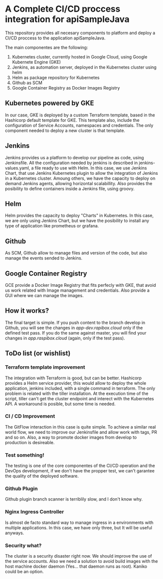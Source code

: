 # A Complete CI/CD proccess integration for apiSampleJava

This repository provides all necesary components to platform and deploy a CI/CD proccess 
to the application apiSampleJava.

The main componentes are the following:
1. Kubernetes cluster, currently hosted in Google Cloud, using Google Kubernete Engine (GKE)
2. Jenkins, as automation server, deployed in the Kubernetes cluster using helm
3. Helm as package repository for Kubernetes
4. Github as SCM
5. Google Container Registry as Docker Images Registry

## Kubernetes powered by GKE
In our case, GKE is deployed by a custom Terraform template, based in the Hashicorp default template for GKE.
This template also, include the configuration of Service Accounts, namespaces and credentials. The only component
needed to deploy a new cluster is that template.

## Jenkins
Jenkins provides us a platform to develop our pipeline as code, using Jenkinsfile. All the configuration 
needed by jenkins is described in jenkins-values.yaml, a file ready to use with Helm.
In this case, we use Jenkins Chart, that use Jenkins Kubernetes plugin to allow the integration of Jenkins in a Kubernetes cluster. Amoung others, we have the capacity to deploy on demand Jenkins agents, allowing horizontal scalabillity. Also provides the posibility to define containers inside a Jenkins file, using groovy.

## Helm
Helm provides the capacity to deploy "Charts" in Kubernetes. In this case, we are only using Jenkins Chart, but 
we have the posibility to install any type of application like prometheus or grafana.

## Github
As SCM, Github allow to manage files and version of the code, but also manage the events sended to Jenkins.

## Google Container Registry
GCE provide a Docker Image Registry that fits perfecly with GKE, that avoid us work related with Image management and credentials. Also provide a GUI where we can manage the images.

## How it works?
The final target is simple. If you push content to the branch develop in Github, you will see the changes in *app-dev.rapibox.cloud* only if the defined test pass.
If you do the same against master, you will find your changes in *app.raspibox.cloud* (again, only if the test pass).

## ToDo list (or wishlist)

### Terraform template improvement
The integration with Terraform is good, but can be better. Hashicorp provides a Helm service provider, this would allow
to deploy the whole application, jenkins included, with a single command in terraform. The only problem is related with the tiller installation. At the execution time of the script, tiller can't get the cluster endpoint and interect with the Kubernetes API. A workaround is posible, but some time is needed.

### CI / CD Improvement
The GitFlow interaction in this case is quite simple. To achieve a similar real world flow, we need to improve our Jenkinsfile and allow work with tags, PR and so on. Also, a way to promote docker images from develop to production is desireable.

### Test something!
The testing is one of the core componentes of the CI/CD operation and the DevOps development, if we don't have the propper test, we can't garantee the quality of the deployed software.

### Github Plugin
Github plugin branch scanner is terriblily slow, and I don't know why.

### Nginx Ingress Controller
Is almost de facto standard way to manage ingress in a environments with multiple applications. In this case, we have only three, but It will be useful anyways.

### Security what?
The cluster is a security disaster right now. We should improve the use of the service accounts. Also we need a 
solution to avoid build images with the host machine docker daemon (Yes... that daemon runs as root). Kaniko could be an option.